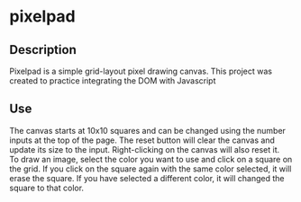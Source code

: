 # pixelpad

## Description
Pixelpad is a simple grid-layout pixel drawing canvas. This project was created to practice integrating the DOM with Javascript

## Use
The canvas starts at 10x10 squares and can be changed using the number inputs at the top of the page. The reset button will clear the canvas and update its size to the input. Right-clicking on the canvas will also reset it.  
To draw an image, select the color you want to use and click on a square on the grid. If you click on the square again with the same color selected, it will erase the square. If you have selected a different color, it will changed the square to that color.

